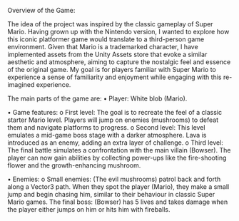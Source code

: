 Overview of the Game:

The idea of the project was inspired by the classic gameplay of Super Mario. Having grown up with the Nintendo version, I wanted to explore how this iconic platformer game would translate to a third-person game environment. Given that Mario is a trademarked character, I have implemented assets from the Unity Assets store that evoke a similar aesthetic and atmosphere, aiming to capture the nostalgic feel and essence of the original game. My goal is for players familiar with Super Mario to experience a sense of familiarity and enjoyment while engaging with this re-imagined experience.

The main parts of the game are:
•	Player: White blob (Mario). 

•	Game features: 
o	First level: The goal is to recreate the feel of a classic starter Mario level. Players will jump on enemies (mushrooms) to defeat them and navigate platforms to progress.
o	Second level: This level emulates a mid-game boss stage with a darker atmosphere. Lava is introduced as an enemy, adding an extra layer of challenge.
o	Third level: The final battle simulates a confrontation with the main villain (Bowser). The player can now gain abilities by collecting power-ups like the fire-shooting flower and the growth-enhancing mushroom.

•	Enemies: 
o	Small enemies: (The evil mushrooms) patrol back and forth along a Vector3 path. When they spot the player (Mario), they make a small jump and begin chasing him, similar to their behaviour in classic Super Mario games.
The final boss: (Bowser) has 5 lives and takes damage when the player either jumps on him or hits him with fireballs.
